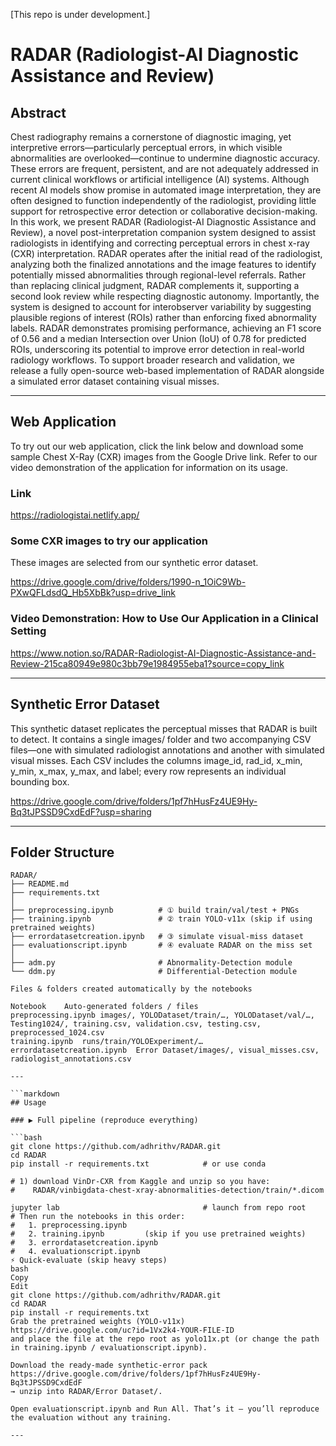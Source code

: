 [This repo is under development.]
# RADAR (Radiologist-AI Diagnostic Assistance and Review)

## Abstract

Chest radiography remains a cornerstone of diagnostic imaging, yet interpretive errors—particularly perceptual errors, in which visible abnormalities
are overlooked—continue to undermine diagnostic accuracy. These errors
are frequent, persistent, and are not adequately addressed in current clinical
workflows or artificial intelligence (AI) systems. Although recent AI models
show promise in automated image interpretation, they are often designed
to function independently of the radiologist, providing little support for retrospective error detection or collaborative decision-making. In this work,
we present RADAR (Radiologist-AI Diagnostic Assistance and Review), a
novel post-interpretation companion system designed to assist radiologists in
identifying and correcting perceptual errors in chest x-ray (CXR) interpretation. RADAR operates after the initial read of the radiologist, analyzing
both the finalized annotations and the image features to identify potentially
missed abnormalities through regional-level referrals. Rather than replacing clinical judgment, RADAR complements it, supporting a second look
review while respecting diagnostic autonomy. Importantly, the system is designed to account for interobserver variability by suggesting plausible regions
of interest (ROIs) rather than enforcing fixed abnormality labels. RADAR
demonstrates promising performance, achieving an F1 score of 0.56 and a
median Intersection over Union (IoU) of 0.78 for predicted ROIs, underscoring its potential to improve error detection in real-world radiology workflows.
To support broader research and validation, we release a fully open-source
web-based implementation of RADAR alongside a simulated error dataset
containing visual misses.

------------------------------------------------------------------------

## Web Application

To try out our web application, click the link below and download some sample Chest X-Ray (CXR) images from the Google Drive link. Refer to our video demonstration of the application for information on its usage.  

### Link

https://radiologistai.netlify.app/ 

### Some CXR images to try our application 

These images are selected from our synthetic error dataset.

https://drive.google.com/drive/folders/1990-n_1OiC9Wb-PXwQFLdsdQ_Hb5XbBk?usp=drive_link

### Video Demonstration: How to Use Our Application in a Clinical Setting

https://www.notion.so/RADAR-Radiologist-AI-Diagnostic-Assistance-and-Review-215ca80949e980c3bb79e1984955eba1?source=copy_link

------------------------------------------------------------------------

## Synthetic Error Dataset

This synthetic dataset replicates the perceptual misses that RADAR is built to detect. It contains a single images/ folder and two accompanying CSV files—one with simulated radiologist annotations and another with simulated visual misses. Each CSV includes the columns image_id, rad_id, x_min, y_min, x_max, y_max, and label; every row represents an individual bounding box.

https://drive.google.com/drive/folders/1pf7hHusFz4UE9Hy-Bq3tJPSSD9CxdEdF?usp=sharing

------------------------------------------------------------------------

## Folder Structure

```text
RADAR/
├── README.md
├── requirements.txt
│
├── preprocessing.ipynb          # ① build train/val/test + PNGs
├── training.ipynb               # ② train YOLO-v11x (skip if using pretrained weights)
├── errordatasetcreation.ipynb   # ③ simulate visual-miss dataset
├── evaluationscript.ipynb       # ④ evaluate RADAR on the miss set
│
├── adm.py                       # Abnormality-Detection module
└── ddm.py                       # Differential-Detection module

Files & folders created automatically by the notebooks

Notebook	Auto-generated folders / files
preprocessing.ipynb	images/, YOLODataset/train/…, YOLODataset/val/…, Testing1024/, training.csv, validation.csv, testing.csv, preprocessed_1024.csv
training.ipynb	runs/train/YOLOExperiment/…
errordatasetcreation.ipynb	Error Dataset/images/, visual_misses.csv, radiologist_annotations.csv

---

```markdown
## Usage

### ▶️ Full pipeline (reproduce everything)

```bash
git clone https://github.com/adhrithv/RADAR.git
cd RADAR
pip install -r requirements.txt            # or use conda

# 1) download VinDr-CXR from Kaggle and unzip so you have:
#    RADAR/vinbigdata-chest-xray-abnormalities-detection/train/*.dicom

jupyter lab                                # launch from repo root
# Then run the notebooks in this order:
#   1. preprocessing.ipynb
#   2. training.ipynb         (skip if you use pretrained weights)
#   3. errordatasetcreation.ipynb
#   4. evaluationscript.ipynb
⚡ Quick-evaluate (skip heavy steps)
bash
Copy
Edit
git clone https://github.com/adhrithv/RADAR.git
cd RADAR
pip install -r requirements.txt
Grab the pretrained weights (YOLO-v11x)
https://drive.google.com/uc?id=1Vx2k4-YOUR-FILE-ID
and place the file at the repo root as yolo11x.pt (or change the path in training.ipynb / evaluationscript.ipynb).

Download the ready-made synthetic-error pack
https://drive.google.com/drive/folders/1pf7hHusFz4UE9Hy-Bq3tJPSSD9CxdEdF
→ unzip into RADAR/Error Dataset/.

Open evaluationscript.ipynb and Run All. That’s it — you’ll reproduce the evaluation without any training.

---
